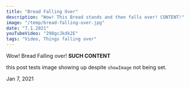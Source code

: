 ```yaml
---
title: "Bread Falling Over"
description: "Wow! This Bread stands and then falls over! CONTENT!"
image: "/temp/bread-falling-over.jpg"
date: "7.1.2021"
youTubeVideo: "298gcJkdk2E"
tags: "Video, Things falling over"
---
```


Wow! Bread Falling over! **SUCH CONTENT**

this post tests image showing up despite `showImage` not being set.

Jan 7, 2021
